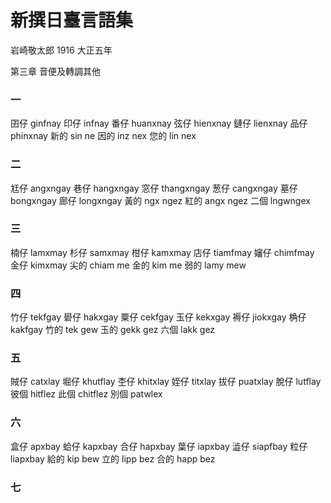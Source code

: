 # 新撰日臺言語集

岩崎敬太郎 1916 大正五年

第三章 音便及轉調其他

### 一
囝仔 ginfnay 印仔 infnay 番仔 huanxnay
弦仔 hienxnay 鏈仔 lienxnay 品仔 phinxnay
新的 sin ne 因的 inz nex 您的 lin nex

### 二
尪仔 angxngay 巷仔 hangxngay 窓仔 thangxngay
葱仔 cangxngay 墓仔 bongxngay 廊仔 longxngay
黃的 ngx ngez 紅的 angx ngez 二個 lngwngex

### 三
楠仔 lamxmay 杉仔 samxmay 柑仔 kamxmay
店仔 tiamfmay 嬸仔 chimfmay 金仔 kimxmay
尖的 chiam me 金的 kim me 弱的 lamy mew

### 四
竹仔 tekfgay 礐仔 hakxgay 粟仔 cekfgay
玉仔 kekxgay 褥仔 jiokxgay 桷仔 kakfgay
竹的 tek gew 玉的 gekk gez 六個 lakk gez

### 五
賊仔 catxlay 堀仔 khutflay 杢仔 khitxlay
姪仔 titxlay 拔仔 puatxlay 脫仔 lutflay
彼個 hitflez 此個 chitflez 別個 patwlex

### 六
盒仔 apxbay 蛤仔 kapxbay 合仔 hapxbay
葉仔 iapxbay 澁仔 siapfbay 粒仔 liapxbay
給的 kip bew 立的 lipp bez 合的 happ bez

### 七
